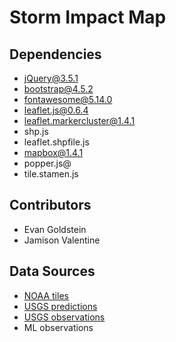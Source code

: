 # Storm Impact Map

## Dependencies

- jQuery@3.5.1
- bootstrap@4.5.2
- fontawesome@5.14.0
- leaflet.js@0.6.4
- leaflet.markercluster@1.4.1
- shp.js
- leaflet.shpfile.js
- mapbox@1.4.1
- popper.js@
- tile.stamen.js

## Contributors

- Evan Goldstein
- Jamison Valentine

## Data Sources

- [NOAA tiles](https://storms.ngs.noaa.gov/)
- [USGS predictions](https://coastal.er.usgs.gov/data-release/doi-P9Z362BC/)
- [USGS observations](https://coastal.er.usgs.gov/data-release/doi-P9BW6CG6/)
- ML observations

